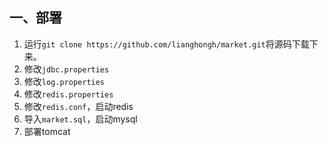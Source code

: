 ## 一、部署

1. 运行`git clone https://github.com/lianghongh/market.git`将源码下载下来。
2. 修改`jdbc.properties`
3. 修改`log.properties`
4. 修改`redis.properties`
5. 修改`redis.conf`，启动redis
6. 导入`market.sql`，启动mysql
7. 部署tomcat



